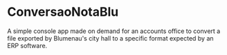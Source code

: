 # ConversaoNotaBlu
A simple console app made on demand for an accounts office to convert a file exported by Blumenau's city hall to a specific format expected by an ERP software.
